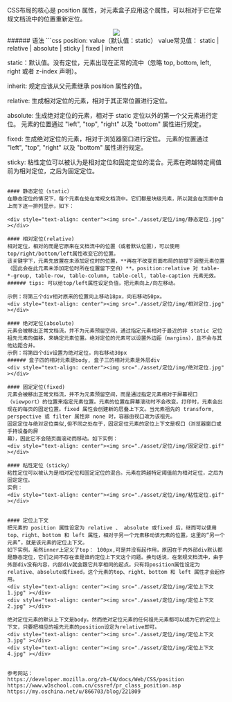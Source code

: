 CSS布局的核心是 position 属性，对元素盒子应用这个属性，可以相对于它在常规文档流中的位置重新定位。
<div style="text-align: center"><img src="./asset/定位/img/定位概览.jpg" ></div>
###### 语法
```css
position: value（默认值：static）
value常见值：
static | relative | absolute | sticky | fixed | inherit

static：默认值。没有定位，元素出现在正常的流中（忽略 top, bottom, left, right 或者 z-index 声明）。

inherit: 规定应该从父元素继承 position 属性的值。

relative: 生成相对定位的元素，相对于其正常位置进行定位。

absolute: 生成绝对定位的元素，相对于 static 定位以外的第一个父元素进行定位。
元素的位置通过 "left", "top", "right" 以及 "bottom" 属性进行规定。

fixed: 生成绝对定位的元素，相对于浏览器窗口进行定位。
元素的位置通过 "left", "top", "right" 以及 "bottom" 属性进行规定。

sticky: 粘性定位可以被认为是相对定位和固定定位的混合。元素在跨越特定阈值前为相对定位，之后为固定定位。
```

#### 静态定位（static）
在静态定位的情况下，每个元素在处在常规文档流中。它们都是块级元素，所以就会在页面中自上而下逐一排列显示，如下：

<div style="text-align: center"><img src="./asset/定位/img/静态定位.jpg" ></div>

#### 相对定位(relative)
相对定位，相对的而是它原来在文档流中的位置（或者默认位置），可以使用top/right/bottom/left属性改变它的位置。
该关键字下，元素先放置在未添加定位时的位置，**再在不改变页面布局的前提下调整元素位置（因此会在此元素未添加定位时所在位置留下空白）**。position:relative 对 table-*-group, table-row, table-column, table-cell, table-caption 元素无效。
###### tips: 可以给top/left属性设定负值，把元素向上/向左移动。

示例：将第三个div相对原来的位置向上移动18px，向右移动50px。
<div style="text-align: center"><img src="./asset/定位/img/相对定位.jpg" ></div>

#### 绝对定位(absolute)
元素会被移出正常文档流，并不为元素预留空间，通过指定元素相对于最近的非 static 定位祖先元素的偏移，来确定元素位置。绝对定位的元素可以设置外边距（margins），且不会与其他边距合并。
示例：将第四个div设置为绝对定位，向右移动30px
###### 盒子四的相对元素是body, 盒子三的相对元素是外层div
<div style="text-align: center"><img src="./asset/定位/img/绝对定位.jpg" ></div>

#### 固定定位(fixed)
元素会被移出正常文档流，并不为元素预留空间，而是通过指定元素相对于屏幕视口（viewport）的位置来指定元素位置。元素的位置在屏幕滚动时不会改变。打印时，元素会出现在的每页的固定位置。fixed 属性会创建新的层叠上下文。当元素祖先的 transform, perspective 或 filter 属性非 none 时，容器由视口改为该祖先。
固定定位与绝对定位类似,但不同之处在于，固定定位元素的定位上下文是视口（浏览器窗口或手持设备的屏
幕），因此它不会随页面滚动而移动。如下实例：
<div style="text-align: center"><img src="./asset/定位/img/固定定位.gif" ></div>

#### 粘性定位（sticky）
粘性定位可以被认为是相对定位和固定定位的混合。元素在跨越特定阈值前为相对定位，之后为固定定位。
实例：
<div style="text-align: center"><img src="./asset/定位/img/粘性定位.gif" ></div>


#### 定位上下文
把元素的 position 属性设定为 relative 、 absolute 或fixed 后，继而可以使用 top、right、bottom 和 left 属性，相对于另一个元素移动该元素的位置。这里的“另一个元素”，就是该元素的定位上下文。
如下实例，虽然inner上定义了top： 100px,可是并没有起作用，原因在于内外部div默认都是静态定位，它们之间不存在谁是谁的定位上下文这个问题。换句话说，在常规文档流中，由于外部div没有内容，内部div就会跟它共享相同的起点。只有将position属性设定为relative、absolute或fixed，这个元素的top、right、bottom 和 left 属性才会起作用。
<div style="text-align: center"><img src="./asset/定位/img/定位上下文1.jpg" ></div>
<div style="text-align: center"><img src="./asset/定位/img/定位上下文2.jpg" ></div>

绝对定位元素的默认上下文是body。然而绝对定位元素的任何祖先元素都可以成为它的定位上下文，只要把相应的祖先元素的position设定为relative即可。
<div style="text-align: center"><img src="./asset/定位/img/定位上下文3.jpg" ></div>
<div style="text-align: center"><img src="./asset/定位/img/定位上下文4.jpg" ></div>


参考网站：
https://developer.mozilla.org/zh-CN/docs/Web/CSS/position
https://www.w3school.com.cn/cssref/pr_class_position.asp
https://my.oschina.net/u/866703/blog/221809